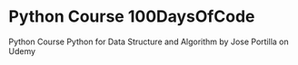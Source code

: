 # Python Course 100DaysOfCode

Python Course Python for Data Structure and Algorithm by Jose Portilla on Udemy
